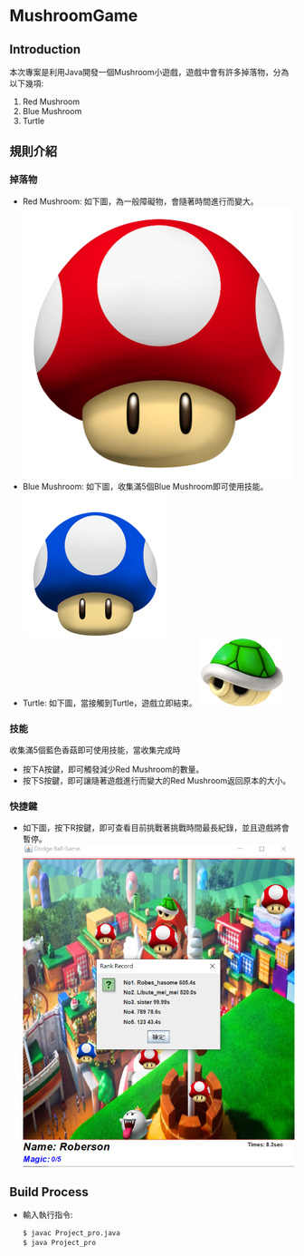 # MushroomGame
## Introduction
本次專案是利用Java開發一個Mushroom小遊戲，遊戲中會有許多掉落物，分為以下幾項:
1. Red Mushroom
2. Blue Mushroom
3. Turtle

## 規則介紹
### 掉落物
- Red Mushroom: 如下圖，為一般障礙物，會隨著時間進行而變大。
![image key](./mushroom.png)
- Blue Mushroom: 如下圖，收集滿5個Blue Mushroom即可使用技能。
![image key](./b_mushroom.png)
- Turtle: 如下圖，當接觸到Turtle，遊戲立即結束。
![image key](./turtle.png)

### 技能
收集滿5個藍色香菇即可使用技能，當收集完成時
- 按下A按鍵，即可觸發減少Red Mushroom的數量。
- 按下S按鍵，即可讓隨著遊戲進行而變大的Red Mushroom返回原本的大小。

### 快捷鍵
- 如下圖，按下R按鍵，即可查看目前挑戰著挑戰時間最長紀錄，並且遊戲將會暫停。
![image key](./img/record.png)

## Build Process
- 輸入執行指令:
  ``` bash
  $ javac Project_pro.java
  $ java Project_pro
  ```